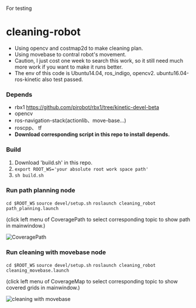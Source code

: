#
 For testing
# cleaning-robot
- Using opencv and costmap2d to make cleaning plan. 
- Using movebase to contral robot's movement.
- Caution,  I just cost one week to search this work, so it still need much more work if you want to make it runs better.
- The env of this code is Ubuntu14.04, ros_indigo, opencv2. ubuntu16.04-ros-kinetic also test passed.

### Depends
- rbx1 <https://github.com/pirobot/rbx1/tree/kinetic-devel-beta>
- opencv
- ros-navigation-stack(actionlib、move-base...)
- roscpp、 tf
- **Download corresponding script in this repo to install depends.**

### Build
1. Download 'build.sh' in this repo.
2. ```export ROOT_WS='your absolute root work space path'```
3. ```sh build.sh```

### Run path planning node
```cd $ROOT_WS```
```source devel/setup.sh```
```roslaunch cleaning_robot path_planning.launch```

(click left menu of CoveragePath to select corresponding topic to show path in mainwindow.)

![ CoveragePath](src/img/180017721.png  "CoveragePath")

### Run cleaning with movebase node
```cd $ROOT_WS```
```source devel/setup.sh```
```roslaunch cleaning_robot  cleaning_movebase.launch```

(click left menu of CoverageMap to select corresponding topic to show covered grids in mainwindow.)

![cleaning with movebase](src/img/187662752.png  "cleaning with movebase")
